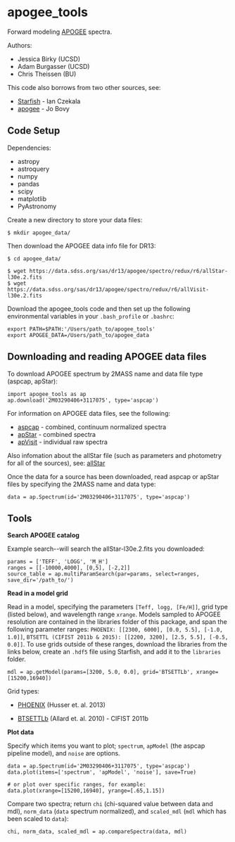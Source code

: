 # apogee_tools

Forward modeling [APOGEE](http://www.sdss.org/dr13/irspec/) spectra.

Authors:
* Jessica Birky (UCSD)
* Adam Burgasser (UCSD)
* Chris Theissen (BU)

This code also borrows from two other sources, see:
* [Starfish](https://github.com/iancze/Starfish) - Ian Czekala
* [apogee](https://github.com/jobovy/apogee) - Jo Bovy

## Code Setup

Dependencies:
* astropy
* astroquery
* numpy 
* pandas
* scipy
* matplotlib
* PyAstronomy

Create a new directory to store your data files:

	$ mkdir apogee_data/

Then download the APOGEE data info file for DR13:

	$ cd apogee_data/

	$ wget https://data.sdss.org/sas/dr13/apogee/spectro/redux/r6/allStar-l30e.2.fits
	$ wget https://data.sdss.org/sas/dr13/apogee/spectro/redux/r6/allVisit-l30e.2.fits

Download the apogee_tools code and then set up the following environmental variables in your `.bash_profile` or `.bashrc`:

	export PATH=$PATH:'/Users/path_to/apogee_tools'
	export APOGEE_DATA=/Users/path_to/apogee_data

## Downloading and reading APOGEE data files

To download APOGEE spectrum by 2MASS name and data file type (aspcap, apStar):

	import apogee_tools as ap
	ap.download('2M03290406+3117075', type='aspcap')

For information on APOGEE data files, see the following:
* [aspcap](https://data.sdss.org/datamodel/files/APOGEE_REDUX/APRED_VERS/APSTAR_VERS/ASPCAP_VERS/RESULTS_VERS/LOCATION_ID/aspcapStar.html) - combined, continuum normalized spectra
* [apStar](https://data.sdss.org/datamodel/files/APOGEE_REDUX/APRED_VERS/APSTAR_VERS/TELESCOPE/LOCATION_ID/apStar.html) - combined spectra
* [apVisit](https://data.sdss.org/datamodel/files/APOGEE_REDUX/APRED_VERS/TELESCOPE/PLATE_ID/MJD5/apVisit.html) - individual raw spectra

Also infomation about the allStar file (such as parameters and photometry for all of the sources), see: [allStar](https://data.sdss.org/datamodel/files/APOGEE_REDUX/APRED_VERS/APSTAR_VERS/ASPCAP_VERS/RESULTS_VERS/allStar.html)

Once the data for a source has been downloaded, read aspcap or apStar files by specifying the 2MASS name and data type:

	data = ap.Spectrum(id='2M03290406+3117075', type='aspcap')

<!-- Or for single visit spectrum, indicate the index of the visit number at the end:

	data = ap.Spectrum(id='2M03290406+3117075-0', type='apvisit') -->


## Tools

**Search APOGEE catalog**

Example search--will search the allStar-l30e.2.fits you downloaded:

	params = ['TEFF', 'LOGG', 'M_H']
	ranges = [[-10000,4000], [0,5], [-2,2]]
	source_table = ap.multiParamSearch(par=params, select=ranges, save_dir='/path_to/')

**Read in a model grid**

Read in a model, specifying the parameters `[Teff, logg, [Fe/H]]`, grid type (listed below), and wavelength range `xrange`. Models sampled to APOGEE resolution are contained in the libraries folder of this package, and span the following parameter ranges: `PHOENIX: [[2300, 6000], [0.0, 5.5], [-1.0, 1.0]]`, `BTSETTL (CIFIST 2011b & 2015): [[2200, 3200], [2.5, 5.5], [-0.5, 0.0]]`. To use grids outside of these ranges, download the libraries from the links below, create an `.hdf5` file using Starfish, and add it to the `libraries` folder.

	mdl = ap.getModel(params=[3200, 5.0, 0.0], grid='BTSETTLb', xrange=[15200,16940])

Grid types:
* [PHOENIX](http://phoenix.astro.physik.uni-goettingen.de/) (Husser et. al. 2013)
<!-- * [BTSETTL](https://phoenix.ens-lyon.fr/Grids/BT-Settl/CIFIST2011_2015/) (Allard et. al. 2010) - CIFIST 2015 -->
* [BTSETTLb](https://phoenix.ens-lyon.fr/Grids/BT-Settl/CIFIST2011b/)  (Allard et. al. 2010) - CIFIST 2011b

**Plot data**

Specify which items you want to plot; `spectrum`, `apModel` (the aspcap pipeline model), and `noise` are options.

	data = ap.Spectrum(id='2M03290406+3117075', type='aspcap')
	data.plot(items=['spectrum', 'apModel', 'noise'], save=True)

	# or plot over specific ranges, for example:
	data.plot(xrange=[15200,16940], yrange=[.65,1.15])

Compare two spectra; return `chi` (chi-squared value between data and mdl), `norm_data` (`data` spectrum normalized), and `scaled_mdl` (`mdl` which has been scaled to `data`):

	chi, norm_data, scaled_mdl = ap.compareSpectra(data, mdl)

<!-- Scale one spectrum to another, where `sp1` and `sp2` are spectrum objects:

	scale = ap.calcScale(sp1, sp2)

**Radial Velocity shift**

Perform velocity shift the wavelength of a spectrum:

	data = ap.Spectrum(id='2M03290406+3117075', type='aspcap')
	rv = -80 # Radial velocity in km/s
	rv_wave = ap._rvShift(data.wave, rv=rv)

	# Create spectrum object with rv shift
	spec = ap.Spectrum(wave=rv_shift, flux=data.flux, sigmas=data.sigmas, name=data.name)
	spec.plot()

Calculate radial velocity by cross correlating with a template:

	wave_rng = [15200,15700]

	# Read in data
	data = ap.Spectrum(id='2M03290406+3117075', type='aspcap')

	# Read in a model template to cross-correlate to
	mdl = ap.getModel(params=[3000, 5.0, 0.0], grid='BTSETTLb', xrange=wave_rng, subCont=True)

	# Return radial velocity
	rv, sp1, sp2 = ap.optimizeRV(data, mdl, xrange=wave_rng)

**Rotational Broadening**

Add rotational broadening to a model using the [PyAstronomy](http://www.hs.uni-hamburg.de/DE/Ins/Per/Czesla/PyA/PyA/pyaslDoc/aslDoc/rotBroad.html) routine:

	mdl = ap.getModel(params=[3000, 5.0, 0.0], grid='BTSETTLb', xrange=wave_rng)
	rot_mdl = ap.smoothVSINI(mdl, vsini=15, xlim=[15200,15500], plot=True)
 -->

